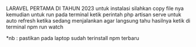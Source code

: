 LARAVEL PERTAMA DI TAHUN 2023
untuk instalasi silahkan copy file nya
kemudian untuk run pada terminal ketik perintah
php artisan serve
untuk auto refresh ketika sedang menjalankan agar langsung tahu hasilnya
ketik di terminal
npm run watch

\*nb : pastikan pada laptop sudah terinstall npm terbaru
